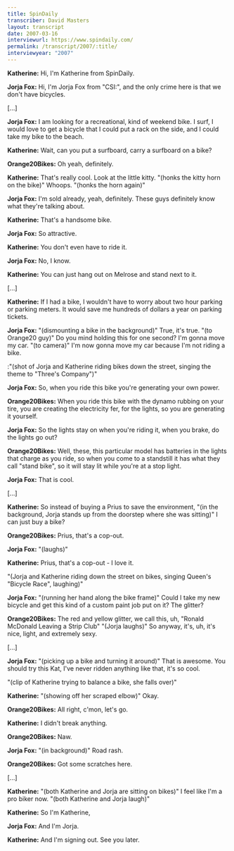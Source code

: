 ```yaml
---
title: SpinDaily
transcriber: David Masters
layout: transcript
date: 2007-03-16
interviewurl: https://www.spindaily.com/
permalink: /transcript/2007/:title/
interviewyear: "2007"
---
```


**Katherine:** Hi, I'm Katherine from SpinDaily.

**Jorja Fox:** Hi, I'm Jorja Fox from "CSI:", and the only crime here is that we don't have bicycles.

[...]

**Jorja Fox:** I am looking for a recreational, kind of weekend bike. I surf, I would love to get a bicycle that I could put a rack on the side, and I could take my bike to the beach.

**Katherine:** Wait, can you put a surfboard, carry a surfboard on a bike?

**Orange20Bikes:** Oh yeah, definitely.

**Katherine:** That's really cool. Look at the little kitty. "(honks the kitty horn on the bike)" Whoops. "(honks the horn again)"

**Jorja Fox:** I'm sold already, yeah, definitely. These guys definitely know what they're talking about.

**Katherine:** That's a handsome bike.

**Jorja Fox:** So attractive.

**Katherine:** You don't even have to ride it.

**Jorja Fox:** No, I know.

**Katherine:** You can just hang out on Melrose and stand next to it.

[...]

**Katherine:** If I had a bike, I wouldn't have to worry about two hour parking or parking meters. It would save me hundreds of dollars a year on parking tickets.

**Jorja Fox:** "(dismounting a bike in the background)" True, it's true. "(to Orange20 guy)" Do you mind holding this for one second? I'm gonna move my car. "(to camera)" I'm now gonna move my car because I'm not riding a bike.

:"(shot of Jorja and Katherine riding bikes down the street, singing the theme to "Three's Company")"

**Jorja Fox:** So, when you ride this bike you're generating your own power.

**Orange20Bikes:** When you ride this bike with the dynamo rubbing on your tire, you are creating the electricity fer, for the lights, so you are generating it yourself.

**Jorja Fox:** So the lights stay on when you're riding it, when you brake, do the lights go out?

**Orange20Bikes:** Well, these, this particular model has batteries in the lights that charge as you ride, so when you come to a standstill it has what they call "stand bike", so it will stay lit while you're at a stop light.

**Jorja Fox:** That is cool.

[...]

**Katherine:** So instead of buying a Prius to save the environment, "(in the background, Jorja stands up from the doorstep where she was sitting)" I can just buy a bike?

**Orange20Bikes:** Prius, that's a cop-out.

**Jorja Fox:** "(laughs)"

**Katherine:** Prius, that's a cop-out - I love it.

"(Jorja and Katherine riding down the street on bikes, singing Queen's "Bicycle Race", laughing)"

**Jorja Fox:** "(running her hand along the bike frame)" Could I take my new bicycle and get this kind of a custom paint job put on it? The glitter?

**Orange20Bikes:** The red and yellow glitter, we call this, uh, "Ronald McDonald Leaving a Strip Club" "(Jorja laughs)" So anyway, it's, uh, it's nice, light, and extremely sexy.

[...]

**Jorja Fox:** "(picking up a bike and turning it around)" That is awesome. You should try this Kat, I've never ridden anything like that, it's so cool.

"(clip of Katherine trying to balance a bike, she falls over)"

**Katherine:** "(showing off her scraped elbow)" Okay.

**Orange20Bikes:** All right, c'mon, let's go.

**Katherine:** I didn't break anything.

**Orange20Bikes:** Naw.

**Jorja Fox:** "(in background)" Road rash.

**Orange20Bikes:** Got some scratches here.

[...]

**Katherine:** "(both Katherine and Jorja are sitting on bikes)" I feel like I'm a pro biker now. "(both Katherine and Jorja laugh)"

**Katherine:** So I'm Katherine,

**Jorja Fox:** And I'm Jorja.

**Katherine:** And I'm signing out. See you later.
